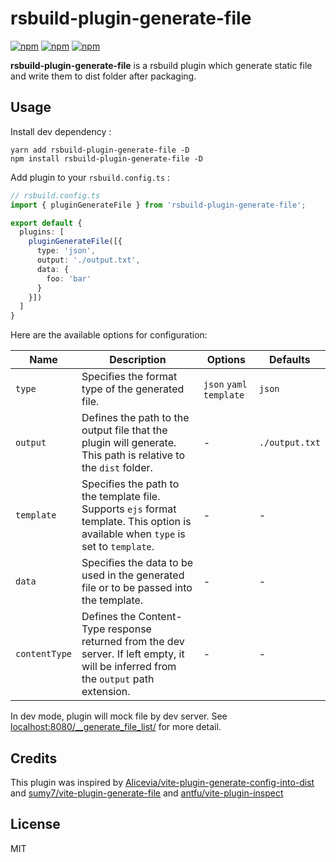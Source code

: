 # rsbuild-plugin-generate-file

[![npm](https://img.shields.io/npm/dt/rsbuild-plugin-generate-file.svg)](https://www.npmjs.com/package/rsbuild-plugin-generate-file)  [![npm](https://img.shields.io/npm/v/rsbuild-plugin-generate-file.svg)](https://www.npmjs.com/package/rsbuild-plugin-generate-file) [![npm](https://img.shields.io/npm/l/rsbuild-plugin-generate-file.svg)](https://www.npmjs.com/package/rsbuild-plugin-generate-file)

**rsbuild-plugin-generate-file** is a rsbuild plugin which generate static file and write them to dist folder after packaging.

## Usage

Install dev dependency :

```shell
yarn add rsbuild-plugin-generate-file -D
npm install rsbuild-plugin-generate-file -D
```

Add plugin to your `rsbuild.config.ts` :

```typescript
// rsbuild.config.ts
import { pluginGenerateFile } from 'rsbuild-plugin-generate-file';

export default {
  plugins: [
    pluginGenerateFile([{
      type: 'json',
      output: './output.txt',
      data: {
        foo: 'bar'
      }
    }])
  ]
}
```

Here are the available options for configuration:

| Name          | Description                                                                                                                          | Options                   | Defaults       |
|---------------|--------------------------------------------------------------------------------------------------------------------------------------|---------------------------|----------------|
| `type`        | Specifies the format type of the generated file.                                                                                     | `json`  `yaml` `template` | `json`         |
| `output`      | Defines the path to the output file that the plugin will generate. This path is relative to the `dist` folder.                       | -                         | `./output.txt` |
| `template`    | Specifies the path to the template file. Supports `ejs` format template. This option is available when `type` is set to `template`.  | -                         | -              |
| `data`        | Specifies the data to be used in the generated file or to be passed into the template.                                               | -                         | -              |
| `contentType` | Defines the Content-Type response returned from the dev server. If left empty, it will be inferred from the `output` path extension. | -                         | -              |

In dev mode, plugin will mock file by dev server.
See [localhost:8080/__generate_file_list/](http://localhost:8080/__generate_file_list/) for more detail.

## Credits

This plugin was inspired
by [Alicevia/vite-plugin-generate-config-into-dist](https://github.com/fed/webpack-version-file)
and [sumy7/vite-plugin-generate-file](https://github.com/sumy7/vite-plugin-generate-file)
and [antfu/vite-plugin-inspect](https://github.com/antfu/vite-plugin-inspect)

## License

MIT
